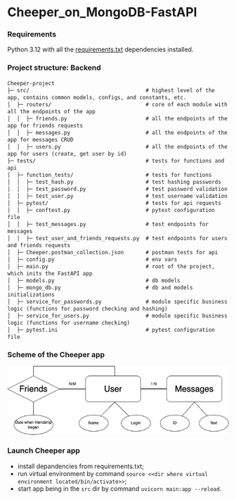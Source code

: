 # Cheeper_on_MongoDB-FastAPI

### Requirements
Python 3.12 with all the [requirements.txt](https://github.com/Anastasiia-Pov/Cheeper_on_MongoDB-FastAPI/blob/main/requirements.txt) dependencies installed.


### Project structure: Backend

```
Cheeper-project
├─ src/                                     # highest level of the app, contains common models, configs, and constants, etc.
│  ├─ routers/                              # core of each module with all the endpoints of the app
│  │  ├─ friends.py                         # all the endpoints of the app for friends requests
│  │  ├─ messages.py                        # all the endpoints of the app for messages CRUD
│  │  ├─ users.py                           # all the endpoints of the app for users (create, get user by id)
├─ tests/                                   # tests for functions and api
│  ├─ function_tests/                       # tests for functions
│  │  ├─ test_hash.py                       # test hashing passwords
│  │  ├─ test_password.py                   # test password validation
│  │  ├─ test_user.py                       # test username validation
│  ├─ pytest/                               # tests for api requests
│  │  ├─ conftest.py                        # pytest configuration file
│  │  ├─ test_messages.py                   # test endpoints for messages
│  │  ├─ test_user_and_friends_requests.py  # test endpoints for users and friends requests
│  ├─ Cheeper.postman_collection.json       # postman tests for api
│  ├─ config.py                             # env vars
│  ├─ main.py                               # root of the project, which inits the FastAPI app
│  ├─ models.py                             # db models
│  ├─ mongo_db.py                           # db and models initializations
│  ├─ service_for_passwords.py              # module specific business logic (functions for password checking and hashing)
│  ├─ service_for_users.py                  # module specific business logic (functions for username checking)
│  ├─ pytest.ini                            # pytest configuration file
```


### Scheme of the Cheeper app

<img src="https://github.com/Anastasiia-Pov/Cheeper_on_MongoDB-FastAPI/blob/main/assets/Cheeper.png">


### Launch Cheeper app
- install depandencies from requirements.txt;
- run virtual environment by command ```source <<dir where virtual environment located/bin/activate>>```;
- start app being in the ```src``` dir by command ```uvicorn main:app --reload```.
